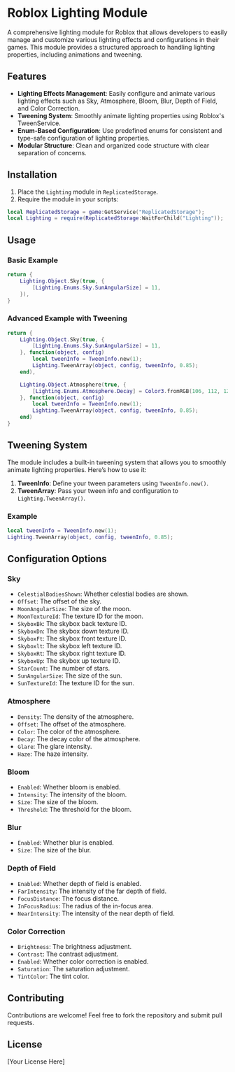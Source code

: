 # Roblox Lighting Module

A comprehensive lighting module for Roblox that allows developers to easily manage and customize various lighting effects and configurations in their games. This module provides a structured approach to handling lighting properties, including animations and tweening.

## Features

- **Lighting Effects Management**: Easily configure and animate various lighting effects such as Sky, Atmosphere, Bloom, Blur, Depth of Field, and Color Correction.
- **Tweening System**: Smoothly animate lighting properties using Roblox's TweenService.
- **Enum-Based Configuration**: Use predefined enums for consistent and type-safe configuration of lighting properties.
- **Modular Structure**: Clean and organized code structure with clear separation of concerns.

## Installation

1. Place the `Lighting` module in `ReplicatedStorage`.
2. Require the module in your scripts:

```lua
local ReplicatedStorage = game:GetService("ReplicatedStorage");
local Lighting = require(ReplicatedStorage:WaitForChild("Lighting"));
```

## Usage

### Basic Example

```lua
return {
    Lighting.Object.Sky(true, {
        [Lighting.Enums.Sky.SunAngularSize] = 11,
    }),
}
```

### Advanced Example with Tweening

```lua
return {
    Lighting.Object.Sky(true, {
        [Lighting.Enums.Sky.SunAngularSize] = 11,
    }, function(object, config)
        local tweenInfo = TweenInfo.new(1);
        Lighting.TweenArray(object, config, tweenInfo, 0.85);
    end),

    Lighting.Object.Atmosphere(true, {
        [Lighting.Enums.Atmosphere.Decay] = Color3.fromRGB(106, 112, 125),
    }, function(object, config)
        local tweenInfo = TweenInfo.new(1);
        Lighting.TweenArray(object, config, tweenInfo, 0.85);
    end)
}
```

## Tweening System

The module includes a built-in tweening system that allows you to smoothly animate lighting properties. Here’s how to use it:

1. **TweenInfo**: Define your tween parameters using `TweenInfo.new()`.
2. **TweenArray**: Pass your tween info and configuration to `Lighting.TweenArray()`.

### Example

```lua
local tweenInfo = TweenInfo.new(1);
Lighting.TweenArray(object, config, tweenInfo, 0.85);
```

## Configuration Options

### Sky

- `CelestialBodiesShown`: Whether celestial bodies are shown.
- `Offset`: The offset of the sky.
- `MoonAngularSize`: The size of the moon.
- `MoonTextureId`: The texture ID for the moon.
- `SkyboxBk`: The skybox back texture ID.
- `SkyboxDn`: The skybox down texture ID.
- `SkyboxFt`: The skybox front texture ID.
- `Skyboxlt`: The skybox left texture ID.
- `SkyboxRt`: The skybox right texture ID.
- `SkyboxUp`: The skybox up texture ID.
- `StarCount`: The number of stars.
- `SunAngularSize`: The size of the sun.
- `SunTextureId`: The texture ID for the sun.

### Atmosphere

- `Density`: The density of the atmosphere.
- `Offset`: The offset of the atmosphere.
- `Color`: The color of the atmosphere.
- `Decay`: The decay color of the atmosphere.
- `Glare`: The glare intensity.
- `Haze`: The haze intensity.

### Bloom

- `Enabled`: Whether bloom is enabled.
- `Intensity`: The intensity of the bloom.
- `Size`: The size of the bloom.
- `Threshold`: The threshold for the bloom.

### Blur

- `Enabled`: Whether blur is enabled.
- `Size`: The size of the blur.

### Depth of Field

- `Enabled`: Whether depth of field is enabled.
- `FarIntensity`: The intensity of the far depth of field.
- `FocusDistance`: The focus distance.
- `InFocusRadius`: The radius of the in-focus area.
- `NearIntensity`: The intensity of the near depth of field.

### Color Correction

- `Brightness`: The brightness adjustment.
- `Contrast`: The contrast adjustment.
- `Enabled`: Whether color correction is enabled.
- `Saturation`: The saturation adjustment.
- `TintColor`: The tint color.

## Contributing

Contributions are welcome! Feel free to fork the repository and submit pull requests.

## License

[Your License Here]
